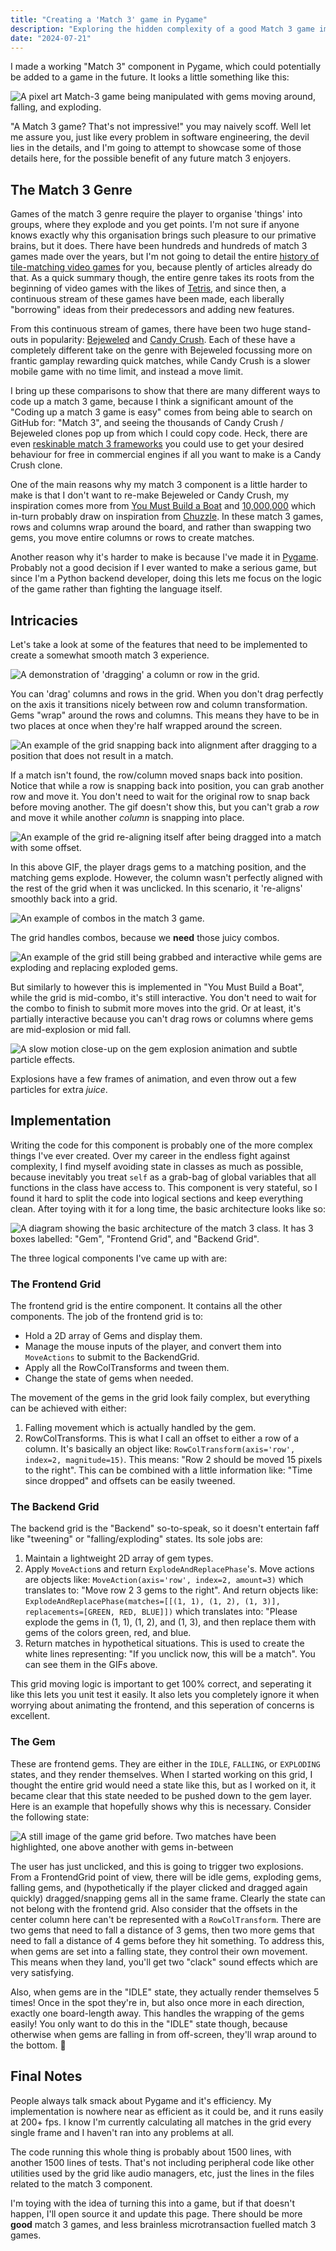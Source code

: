 ```yaml
---
title: "Creating a 'Match 3' game in Pygame"
description: "Exploring the hidden complexity of a good Match 3 game implementation."
date: "2024-07-21"
---
```


I made a working "Match 3" component in Pygame, which could potentially be added to a game in the future. It looks a little something like this:

![A pixel art Match-3 game being manipulated with gems moving around, falling, and exploding.](/images/blog/pygame-match-3/example_1.gif)

"A Match 3 game? That's not impressive!" you may naively scoff. Well let me assure you, just like every problem in software engineering, the devil lies in the details, and I'm going to attempt to showcase some of those details here, for the possible benefit of any future match 3 enjoyers.

## The Match 3 Genre

Games of the match 3 genre require the player to organise 'things' into groups, where they explode and you get points. I'm not sure if anyone knows exactly why this organisation brings such pleasure to our primative brains, but it does. There have been hundreds and hundreds of match 3 games made over the years, but I'm not going to detail the entire [history of tile-matching video games](https://en.wikipedia.org/wiki/Tile-matching_video_game) for you, because plently of articles already do that. As a quick summary though, the entire genre takes its roots from the beginning of video games with the likes of [Tetris](https://en.wikipedia.org/wiki/Tetris), and since then, a continuous stream of these games have been made, each liberally "borrowing" ideas from their predecessors and adding new features.

From this continuous stream of games, there have been two huge stand-outs in popularity: [Bejeweled](<https://en.wikipedia.org/wiki/Bejeweled_(video_game)>) and [Candy Crush](https://en.wikipedia.org/wiki/Candy_Crush_Saga). Each of these have a completely different take on the genre with Bejeweled focussing more on frantic gamplay rewarding quick matches, while Candy Crush is a slower mobile game with no time limit, and instead a move limit.

I bring up these comparisons to show that there are many different ways to code up a match 3 game, because I think a significant amount of the "Coding up a match 3 game is easy" comes from being able to search on GitHub for: "Match 3", and seeing the thousands of Candy Crush / Bejeweled clones pop up from which I could copy code. Heck, there are even [reskinable match 3 frameworks](https://github.com/LibraStack/Match3-SDK) you could use to get your desired behaviour for free in commercial engines if all you want to make is a Candy Crush clone.

One of the main reasons why my match 3 component is a little harder to make is that I don't want to re-make Bejeweled or Candy Crush, my inspiration comes more from [You Must Build a Boat](https://en.wikipedia.org/wiki/You_Must_Build_a_Boat) and [10,000,000](<https://en.wikipedia.org/wiki/10000000_(video_game)>) which in-turn probably draw on inspiration from [Chuzzle](https://en.wikipedia.org/wiki/Chuzzle). In these match 3 games, rows and columns wrap around the board, and rather than swapping two gems, you move entire columns or rows to create matches.

Another reason why it's harder to make is because I've made it in [Pygame](https://pyga.me/). Probably not a good decision if I ever wanted to make a serious game, but since I'm a Python backend developer, doing this lets me focus on the logic of the game rather than fighting the language itself.

## Intricacies

Let's take a look at some of the features that need to be implemented to create a somewhat smooth match 3 experience.

![A demonstration of 'dragging' a column or row in the grid.](/images/blog/pygame-match-3/dragging.gif)

You can 'drag' columns and rows in the grid. When you don't drag perfectly on the axis it transitions nicely between row and column transformation. Gems "wrap" around the rows and columns. This means they have to be in two places at once when they're half wrapped around the screen.

![An example of the grid snapping back into alignment after dragging to a position that does not result in a match.](/images/blog/pygame-match-3/snapping.gif)

If a match isn't found, the row/column moved snaps back into position. Notice that while a row is snapping back into position, you can grab another row and move it. You don't need to wait for the original row to snap back before moving another. The gif doesn't show this, but you can't grab a _row_ and move it while another _column_ is snapping into place.

![An example of the grid re-aligning itself after being dragged into a match with some offset.](/images/blog/pygame-match-3/realigning.gif)

In this above GIF, the player drags gems to a matching position, and the matching gems explode. However, the column wasn't perfectly aligned with the rest of the grid when it was unclicked. In this scenario, it 're-aligns' smoothly back into a grid.

![An example of combos in the match 3 game.](/images/blog/pygame-match-3/combos.gif)

The grid handles combos, because we **need** those juicy combos.

![An example of the grid still being grabbed and interactive while gems are exploding and replacing exploded gems.](/images/blog/pygame-match-3/moving_while_comboing.gif)

But similarly to however this is implemented in "You Must Build a Boat", while the grid is mid-combo, it's still interactive. You don't need to wait for the combo to finish to submit more moves into the grid. Or at least, it's partially interactive because you can't drag rows or columns where gems are mid-explosion or mid fall.

![A slow motion close-up on the gem explosion animation and subtle particle effects.](/images/blog/pygame-match-3/animation_and_particle_effects.gif)

Explosions have a few frames of animation, and even throw out a few particles for extra _juice_.

## Implementation

Writing the code for this component is probably one of the more complex things I've ever created. Over my career in the endless fight against complexity, I find myself avoiding state in classes as much as possible, because inevitably you treat `self` as a grab-bag of global variables that all functions in the class have access to. This component is very stateful, so I found it hard to split the code into logical sections and keep everything clean. After toying with it for a long time, the basic architecture looks like so:

![A diagram showing the basic architecture of the match 3 class. It has 3 boxes labelled: "Gem", "Frontend Grid", and "Backend Grid".](/images/blog/pygame-match-3/animation_and_particle_effects.gif)

The three logical components I've came up with are:

### The Frontend Grid

The frontend grid is the entire component. It contains all the other components. The job of the frontend grid is to:

- Hold a 2D array of Gems and display them.
- Manage the mouse inputs of the player, and convert them into `MoveActions` to submit to the BackendGrid.
- Apply all the RowColTransforms and tween them.
- Change the state of gems when needed.

The movement of the gems in the grid look faily complex, but everything can be achieved with either:

1. Falling movement which is actually handled by the gem.
2. RowColTransforms. This is what I call an offset to either a row of a column. It's basically an object like: `RowColTransform(axis='row', index=2, magnitude=15)`. This means: "Row 2 should be moved 15 pixels to the right". This can be combined with a little information like: "Time since dropped" and offsets can be easily tweened.

### The Backend Grid

The backend grid is the "Backend" so-to-speak, so it doesn't entertain faff like "tweening" or "falling/exploding" states. Its sole jobs are:

1. Maintain a lightweight 2D array of gem types.
2. Apply `MoveAction`s and return `ExplodeAndReplacePhase`'s. Move actions are objects like: `MoveAction(axis='row', index=2, amount=3)` which translates to: "Move row 2 3 gems to the right". And return objects like: `ExplodeAndReplacePhase(matches=[[(1, 1), (1, 2), (1, 3)], replacements=[GREEN, RED, BLUE]])` which translates into: "Please explode the gems in (1, 1), (1, 2), and (1, 3), and then replace them with gems of the colors green, red, and blue.
3. Return matches in hypothetical situations. This is used to create the white lines representing: "If you unclick now, this will be a match". You can see them in the GIFs above.

This grid moving logic is important to get 100% correct, and seperating it like this lets you unit test it easily. It also lets you completely ignore it when worrying about animating the frontend, and this seperation of concerns is excellent.

### The Gem

These are frontend gems. They are either in the `IDLE`, `FALLING`, or `EXPLODING` states, and they render themselves. When I started working on this grid, I thought the entire grid would need a state like this, but as I worked on it, it became clear that this state needed to be pushed down to the gem layer. Here is an example that hopefully shows why this is necessary. Consider the following state:

![A still image of the game grid before. Two matches have been highlighted, one above another with gems in-between](/images/blog/pygame-match-3/falling_example.png)

The user has just unclicked, and this is going to trigger two explosions. From a FrontendGrid point of view, there will be idle gems, exploding gems, falling gems, and (hypothetically if the player clicked and dragged again quickly) dragged/snapping gems all in the same frame. Clearly the state can not belong with the frontend grid. Also consider that the offsets in the center column here can't be represented with a `RowColTransform`. There are two gems that need to fall a distance of 3 gems, then two more gems that need to fall a distance of 4 gems before they hit something. To address this, when gems are set into a falling state, they control their own movement. This means when they land, you'll get two "clack" sound effects which are very satisfying.

Also, when gems are in the "IDLE" state, they actually render themselves 5 times! Once in the spot they're in, but also once more in each direction, exactly one board-length away. This handles the wrapping of the gems easily! You only want to do this in the "IDLE" state though, because otherwise when gems are falling in from off-screen, they'll wrap around to the bottom. 😬

## Final Notes

People always talk smack about Pygame and it's efficiency. My implementation is nowhere near as efficient as it could be, and it runs easily at 200+ fps. I know I'm currently calculating all matches in the grid every single frame and I haven't ran into any problems at all.

The code running this whole thing is probably about 1500 lines, with another 1500 lines of tests. That's not including peripheral code like other utilities used by the grid like audio managers, etc, just the lines in the files related to the match 3 component.

I'm toying with the idea of turning this into a game, but if that doesn't happen, I'll open source it and update this page. There should be more **good** match 3 games, and less brainless microtransaction fuelled match 3 games.
